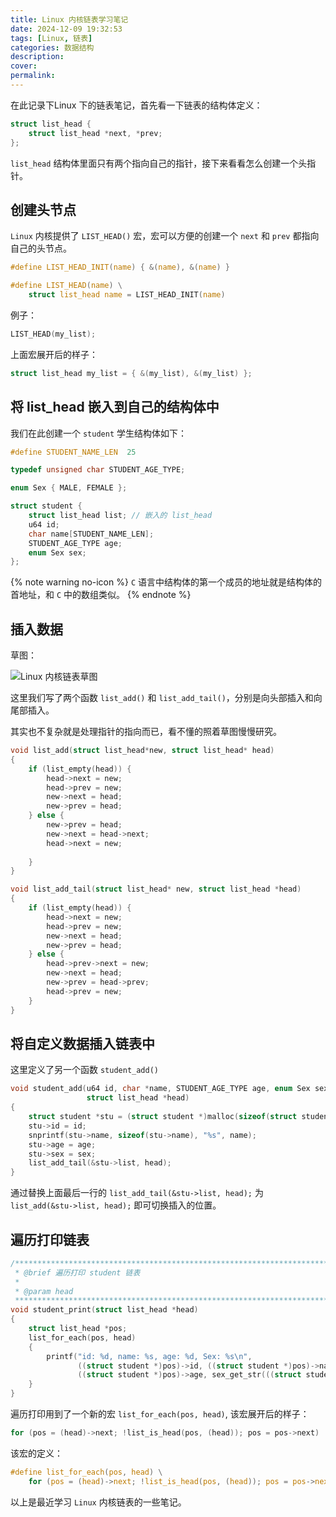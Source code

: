 ```yaml
---
title: Linux 内核链表学习笔记
date: 2024-12-09 19:32:53
tags: [Linux, 链表]
categories: 数据结构
description:
cover:
permalink:
---
```


在此记录下Linux 下的链表笔记，首先看一下链表的结构体定义：

```c
struct list_head {
    struct list_head *next, *prev;
};
```

`list_head` 结构体里面只有两个指向自己的指针，接下来看看怎么创建一个头指针。

## 创建头节点

`Linux` 内核提供了 `LIST_HEAD()` 宏，宏可以方便的创建一个 `next` 和 `prev` 都指向自己的头节点。

```c
#define LIST_HEAD_INIT(name) { &(name), &(name) }

#define LIST_HEAD(name) \
    struct list_head name = LIST_HEAD_INIT(name)
```

例子：

```c
LIST_HEAD(my_list);
```

上面宏展开后的样子：

```c
struct list_head my_list = { &(my_list), &(my_list) };
```

## 将 list_head 嵌入到自己的结构体中

我们在此创建一个 `student` 学生结构体如下：

```c
#define STUDENT_NAME_LEN  25

typedef unsigned char STUDENT_AGE_TYPE;

enum Sex { MALE, FEMALE };

struct student {
    struct list_head list; // 嵌入的 list_head
    u64 id;
    char name[STUDENT_NAME_LEN];
    STUDENT_AGE_TYPE age;
    enum Sex sex;
};
```

{% note warning no-icon %}
`C` 语言中结构体的第一个成员的地址就是结构体的首地址，和 `C` 中的数组类似。
{% endnote %}

## 插入数据

草图：

![Linux 内核链表草图](/img/post_img/linux-list-head.png)

这里我们写了两个函数 `list_add()` 和 `list_add_tail()`，分别是向头部插入和向尾部插入。

其实也不复杂就是处理指针的指向而已，看不懂的照着草图慢慢研究。

```c
void list_add(struct list_head*new, struct list_head* head)
{
    if (list_empty(head)) {
        head->next = new;
        head->prev = new;
        new->next = head;
        new->prev = head;
    } else {
        new->prev = head;
        new->next = head->next;
        head->next = new;
        
    }
}

void list_add_tail(struct list_head* new, struct list_head *head)
{
    if (list_empty(head)) {
        head->next = new;
        head->prev = new;
        new->next = head;
        new->prev = head;
    } else {
        head->prev->next = new;
        new->next = head;
        new->prev = head->prev;
        head->prev = new;
    }
}
```

## 将自定义数据插入链表中

这里定义了另一个函数 `student_add()`

```c
void student_add(u64 id, char *name, STUDENT_AGE_TYPE age, enum Sex sex,
                 struct list_head *head)
{
    struct student *stu = (struct student *)malloc(sizeof(struct student));
    stu->id = id;
    snprintf(stu->name, sizeof(stu->name), "%s", name);
    stu->age = age;
    stu->sex = sex;
    list_add_tail(&stu->list, head);
}
```

通过替换上面最后一行的 `list_add_tail(&stu->list, head);` 为 `list_add(&stu->list, head);` 即可切换插入的位置。

## 遍历打印链表

```c
/********************************************************************************
 * @brief 遍历打印 student 链表
 * 
 * @param head 
 ********************************************************************************/
void student_print(struct list_head *head)
{
    struct list_head *pos;
    list_for_each(pos, head)
    {
        printf("id: %d, name: %s, age: %d, Sex: %s\n",
               ((struct student *)pos)->id, ((struct student *)pos)->name,
               ((struct student *)pos)->age, sex_get_str(((struct student *)pos)->sex));
    }
}
```

遍历打印用到了一个新的宏 `list_for_each(pos, head)`, 该宏展开后的样子：

```c
for (pos = (head)->next; !list_is_head(pos, (head)); pos = pos->next)
```

该宏的定义：

```c
#define list_for_each(pos, head) \
    for (pos = (head)->next; !list_is_head(pos, (head)); pos = pos->next)
```

以上是最近学习 `Linux` 内核链表的一些笔记。
